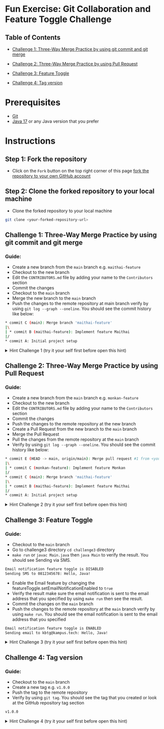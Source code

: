 # Fun Exercise: Git Collaboration and Feature Toggle Challenge
## Table of Contents
- [Challenge 1: Three-Way Merge Practice by using git commit and git merge](#challenge-1-three-way-merge-practice-by-using-git-commit-and-git-merge)

- [Challenge 2: Three-Way Merge Practice by using Pull Request](#challenge-2-three-way-merge-practice-by-using-pull-request)

- [Challenge 3: Feature Toggle](#challenge-3-feature-toggle)

- [Challenge 4: Tag version](#challenge-4-tag-version)

# Prerequisites
- [Git](https://git-scm.com/downloads)
- [Java 17](https://www.oracle.com/java/technologies/downloads/#java17) or any Java version that you prefer

# Instructions
## Step 1: Fork the repository
- Click on the `Fork` button on the top right corner of this page [fork the repository to your own GitHub account](https://docs.github.com/en/pull-requests/collaborating-with-pull-requests/working-with-forks/fork-a-repo#forking-a-repository)

## Step 2: Clone the forked repository to your local machine
- Clone the forked repository to your local machine
```bash
git clone <your-forked-repository-url>
```

## Challenge 1: Three-Way Merge Practice by using git commit and git merge
### Guide:
- Create a new branch from the `main` branch e.g. `maithai-feature`
- Checkout to the new branch
- Edit the `CONTRIBUTORS.md` file by adding your name to the `Contributors` section
- Commit the changes
- Checkout to the `main` branch
- Merge the new branch to the `main` branch
- Push the changes to the remote repository at main branch
verify by using `git log --graph --oneline`. You should see the commit history like below:
```bash
* commit C (main): Merge branch 'maithai-feature'
|\
| * commit B (maithai-feature): Implement feature Maithai
|/
* commit A: Initial project setup
```

<details>
<summary>Hint Challenge 1 (try it your self first before open this hint)</summary>

- Create a new branch from the `main` branch e.g. `maithai-feature`
```bash
git branch maithai-feature
```
- Checkout to the new branch
```bash
git checkout maithai-feature
```
- Edit the `CONTRIBUTORS.md` file by adding your name to the `Contributors` section
- Commit the changes
```bash
git add CONTRIBUTORS.md
git commit -m "Add my name to the Contributors section"
```
- Checkout to the `main` branch
```bash
git checkout main
```
- Merge the new branch to the `main` branch
```bash
git merge maithai-feature --no-ff
```
- Push the changes to the remote repository at main branch
```bash
git push origin main
```

</details>


## Challenge 2: Three-Way Merge Practice by using Pull Request
### Guide:
- Create a new branch from the `main` branch e.g. `monkan-feature`
- Checkout to the new branch
- Edit the `CONTRIBUTORS.md` file by adding your name to the `Contributors` section
- Commit the changes
- Push the changes to the remote repository at the new branch
- Create a Pull Request from the new branch to the `main` branch
- Merge the Pull Request
- Pull the changes from the remote repository at the `main` branch
- Verify by using `git log --graph --oneline`. You should see the commit history like below:
```bash
* commit E (HEAD -> main, origin/main): Merge pull request #1 from <your-github-username>/monkan-feature
|\
| * commit C (monkan-feature): Implement feature Monkan
|/
* commit C (main): Merge branch 'maithai-feature'
|\
| * commit B (maithai-feature): Implement feature Maithai
|/
* commit A: Initial project setup
```

<details>
<summary>Hint Challenge 2 (try it your self first before open this hint)</summary>

- Create a new branch from the `main` branch e.g. `monkan-feature`
```bash
git branch monkan-feature
```
- Checkout to the new branch
```bash
git checkout monkan-feature
```
- Edit the `CONTRIBUTORS.md` file by adding your name to the `Contributors` section
- Commit the changes
```bash
git add CONTRIBUTORS.md
git commit -m "Add my name to the Contributors section"
```
- Push the changes to the remote repository at the new branch
```bash
git push origin monkan-feature
```
- Create a Pull Request from the new branch to the `main` branch
- Merge the Pull Request
- Pull the changes from the remote repository at the `main` branch
```bash
git pull origin main
```

</details>

## Challenge 3: Feature Toggle
### Guide:
- Checkout to the `main` branch
- Go to challenge3 directory `cd challenge3` directory
- `make run` or `javac Main.java` then `java Main` to verify the result. You should see Sending via SMS.
```bash
Email notification feature toggle is DISABLED
Sending SMS to 0812345678: Hello, Java!
```
- Enable the Email feature by changing the featureToggle.setEmailNotificationEnabled to `true`
- Verify the result make sure the email notification is sent to the email address that you specified by using `make run` then see the result.
- Commit the changes on the `main` branch
- Push the changes to the remote repository at the `main` branch
verify by using `make run`. You should see the email notification is sent to the email address that you specified
```bash
Email notification feature toggle is ENABLED
Sending email to kbtg@kampus.tech: Hello, Java!
```

<details>
<summary>Hint Challenge 3 (try it your self first before open this hint)</summary>

- Checkout to the `main` branch
```bash
git checkout main
```
- Go to challenge3 directory `cd challenge3` directory
- Enable the feature by changing the featureToggle.setEmailNotificationEnabled to `true`
- Verify the result make sure the email notification is sent to the email address that you specified
```bash
make run
```
- Commit the changes on the `main` branch
```bash
git add Main.java
git commit -m "Enable email notification feature toggle"
```
- Push the changes to the remote repository at the `main` branch
```bash
git push origin main
```

</details>

## Challenge 4: Tag version
### Guide:
- Checkout to the `main` branch
- Create a new tag e.g. `v1.0.0`
- Push the tag to the remote repository
- Verify by using `git tag`. You should see the tag that you created or look at the GitHub repository tag section
```bash
v1.0.0
```

<details>
<summary>Hint Challenge 4 (try it your self first before open this hint)</summary>

- Checkout to the `main` branch
```bash
git checkout main
```

- Create a new tag e.g. `v1.0.0`
```bash
git tag -a v1.0.0 -m "Release version 1.0.0 : send email notification"
```

- Push the tag to the remote repository
```bash
git push origin --tags
```

</details>
